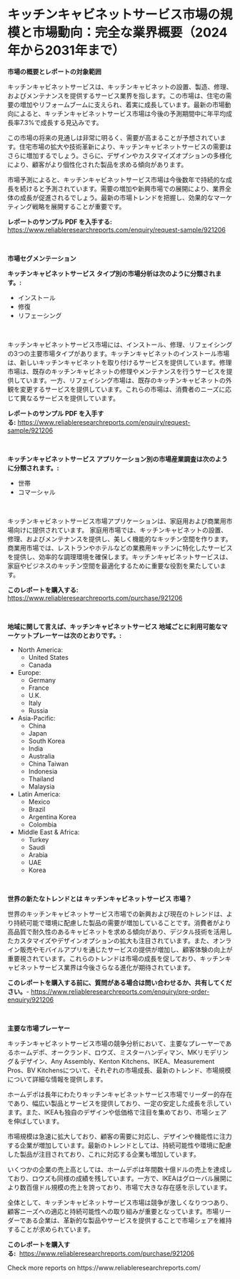 <p><h1>キッチンキャビネットサービス市場の規模と市場動向：完全な業界概要（2024年から2031年まで）</h1></p><p><strong>市場の概要とレポートの対象範囲</strong></p>
<p><p>キッチンキャビネットサービスは、キッチンキャビネットの設置、製造、修理、およびメンテナンスを提供するサービス業界を指します。この市場は、住宅の需要の増加やリフォームブームに支えられ、着実に成長しています。最新の市場動向によると、キッチンキャビネットサービス市場は今後の予測期間中に年平均成長率7.3%で成長する見込みです。</p><p>この市場の将来の見通しは非常に明るく、需要が高まることが予想されています。住宅市場の拡大や技術革新により、キッチンキャビネットサービスの需要はさらに増加するでしょう。さらに、デザインやカスタマイズオプションの多様化により、顧客がより個性化された製品を求める傾向があります。</p><p>市場予測によると、キッチンキャビネットサービス市場は今後数年で持続的な成長を続けると予測されています。需要の増加や新興市場での展開により、業界全体の成長が促進されるでしょう。最新の市場トレンドを把握し、効果的なマーケティング戦略を展開することが重要です。</p></p>
<p><strong>レポートのサンプル PDF を入手する:</strong> <a href="https://www.reliableresearchreports.com/enquiry/request-sample/921206">https://www.reliableresearchreports.com/enquiry/request-sample/921206</a></p>
<p>&nbsp;</p>
<p><strong>市場セグメンテーション</strong></p>
<p><strong>キッチンキャビネットサービス タイプ別の市場分析は次のように分類されます。:</strong></p>
<p><ul><li>インストール</li><li>修復</li><li>リフェーシング</li></ul></p>
<p>&nbsp;</p>
<p><p>キッチンキャビネットサービス市場には、インストール、修理、リフェイシングの3つの主要市場タイプがあります。キッチンキャビネットのインストール市場は、新しいキッチンキャビネットを取り付けるサービスを提供しています。修理市場は、既存のキッチンキャビネットの修理やメンテナンスを行うサービスを提供しています。一方、リフェイシング市場は、既存のキッチンキャビネットの外観を変更するサービスを提供しています。これらの市場は、消費者のニーズに応じて異なるサービスを提供しています。</p></p>
<p><strong>レポートのサンプル PDF を入手する:</strong>&nbsp;<a href="https://www.reliableresearchreports.com/enquiry/request-sample/921206">https://www.reliableresearchreports.com/enquiry/request-sample/921206</a></p>
<p>&nbsp;</p>
<p><strong> キッチンキャビネットサービス アプリケーション別の市場産業調査は次のように分類されます。:</strong></p>
<p><ul><li>世帯</li><li>コマーシャル</li></ul></p>
<p>&nbsp;</p>
<p><p>キッチンキャビネットサービス市場アプリケーションは、家庭用および商業用市場向けに提供されています。 家庭用市場では、キッチンキャビネットの設置、修理、およびメンテナンスを提供し、美しく機能的なキッチン空間を作ります。商業用市場では、レストランやホテルなどの業務用キッチンに特化したサービスを提供し、効率的な調理環境を確保します。キッチンキャビネットサービスは、家庭やビジネスのキッチン空間を最適化するために重要な役割を果たしています。</p></p>
<p><strong>このレポートを購入する:</strong>&nbsp; <a href="https://www.reliableresearchreports.com/purchase/921206">https://www.reliableresearchreports.com/purchase/921206</a></p>
<p>&nbsp;</p>
<p><strong>地域に関して言えば、キッチンキャビネットサービス 地域ごとに利用可能なマーケットプレーヤーは次のとおりです。:</strong></p>
<p><ul>
    <li>
        North America:
        <ul>
            <li>United States</li>
            <li>Canada</li>
        </ul>
    </li>
    <li>
        Europe:
        <ul>
            <li>Germany</li>
            <li>France</li>
            <li>U.K.</li>
            <li>Italy</li>
            <li>Russia</li>
        </ul>
    </li>
    <li>
        Asia-Pacific:
        <ul>
            <li>China</li>
            <li>Japan</li>
            <li>South Korea</li>
            <li>India</li>
            <li>Australia</li>
            <li>China Taiwan</li>
            <li>Indonesia</li>
            <li>Thailand</li>
            <li>Malaysia</li>
        </ul>
    </li>
    <li>
        Latin America:
        <ul>
            <li>Mexico</li>
            <li>Brazil</li>
            <li>Argentina Korea</li>
            <li>Colombia</li>
        </ul>
    </li>
    <li>
        Middle East & Africa:
        <ul>
            <li>Turkey</li>
            <li>Saudi</li>
            <li>Arabia</li>
            <li>UAE</li>
            <li>Korea</li>
        </ul>
    </li>
    </ul></p>
<p>&nbsp;</p>
<p><strong>世界の新たなトレンドとは キッチンキャビネットサービス 市場？</strong></p>
<p><p>世界のキッチンキャビネットサービス市場での新興および現在のトレンドは、より持続可能で環境に配慮した製品の需要が増加していることです。消費者がより高品質で耐久性のあるキャビネットを求める傾向があり、デジタル技術を活用したカスタマイズやデザインオプションの拡大も注目されています。また、オンライン販売やモバイルアプリを通じたサービスの提供が増加し、顧客体験の向上が重要視されています。これらのトレンドは市場の成長を促しており、キッチンキャビネットサービス業界は今後さらなる進化が期待されています。</p></p>
<p><strong>このレポートを購入する前に、質問がある場合は問い合わせるか、共有してください。</strong>- <a href="https://www.reliableresearchreports.com/enquiry/pre-order-enquiry/921206">https://www.reliableresearchreports.com/enquiry/pre-order-enquiry/921206</a></p>
<p>&nbsp;</p>
<p><strong>主要な市場プレーヤー</strong></p>
<p><p>キッチンキャビネットサービス市場の競争分析において、主要なプレーヤーであるホームデポ、オークランド、ロウズ、ミスターハンディマン、MKリモデリング＆デザイン、Any Assembly、Kenton Kitchens、IKEA、Measurement Pros、BV Kitchensについて、それぞれの市場成長、最新のトレンド、市場規模について詳細な情報を提供します。</p><p>ホームデポは長年にわたりキッチンキャビネットサービス市場でリーダー的存在であり、幅広い製品とサービスを提供しており、一定の安定した成長を示しています。また、IKEAも独自のデザインや低価格で注目を集めており、市場シェアを伸ばしています。</p><p>市場規模は急速に拡大しており、顧客の需要に対応し、デザインや機能性に注力する企業が増加しています。最新のトレンドとしては、持続可能性や環境に配慮した製品が注目されており、これに対応する企業も増加しています。</p><p>いくつかの企業の売上高としては、ホームデポは年間数十億ドルの売上を達成しており、ロウズも同様の成績を残しています。一方で、IKEAはグローバル展開により数百億ドル規模の売上を誇っており、市場で大きな存在感を示しています。</p><p>全体として、キッチンキャビネットサービス市場は競争が激しくなりつつあり、顧客ニーズへの適応と持続可能性への取り組みが重要となっています。市場リーダーである企業は、革新的な製品やサービスを提供することで市場シェアを維持することが求められています。</p></p>
<p><strong>このレポートを購入する:</strong>&nbsp;&nbsp;<a href="https://www.reliableresearchreports.com/purchase/921206">https://www.reliableresearchreports.com/purchase/921206</a></p>
<p>Check more reports on https://www.reliableresearchreports.com/</p>